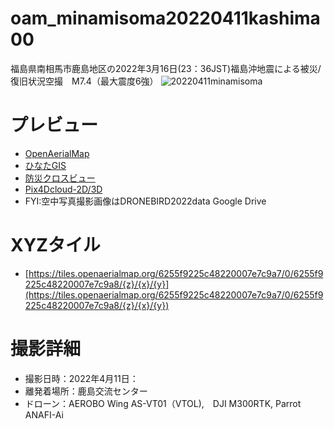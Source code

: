 # oam_minamisoma20220411kashima00
福島県南相馬市鹿島地区の2022年3月16日(23：36JST)福島沖地震による被災/復旧状況空撮　M7.4（最大震度6強）
![20220411minamisoma](https://user-images.githubusercontent.com/15658355/234565756-c39f9c5d-dee9-4caf-a9b1-bd053eb5a1d9.jpg)
# プレビュー
* [OpenAerialMap](https://map.openaerialmap.org/#/140.96582293510437,37.705375233297914,16/user/5b0c9d242b6a08001185f1a7/625601645c48220007e7c9a9?_k=fmtk55)
* [ひなたGIS](https://hgis.pref.miyazaki.lg.jp/hinata/hinata.html#GAM4DkMAsBA8	)
* [防災クロスビュー](https://xview.bosai.go.jp/view/index.html?appid=4fe6f87bd4154d2685ec810d887ddfc6&entry=5)
* [Pix4Dcloud-2D/3D](https://cloud.pix4d.com/dataset/1126626/map?shareToken=e4335f79-e303-4684-af02-e82418390a0a)
* FYI:空中写真撮影画像はDRONEBIRD2022data Google Drive
# XYZタイル
* [https://tiles.openaerialmap.org/6255f9225c48220007e7c9a7/0/6255f9225c48220007e7c9a8/{z}/{x}/{y}](https://tiles.openaerialmap.org/6255f9225c48220007e7c9a7/0/6255f9225c48220007e7c9a8/{z}/{x}/{y})
# 撮影詳細
* 撮影日時：2022年4月11日：
* 離発着場所：鹿島交流センター
* ドローン：AEROBO Wing AS-VT01（VTOL),　DJI M300RTK, Parrot ANAFI-Ai
